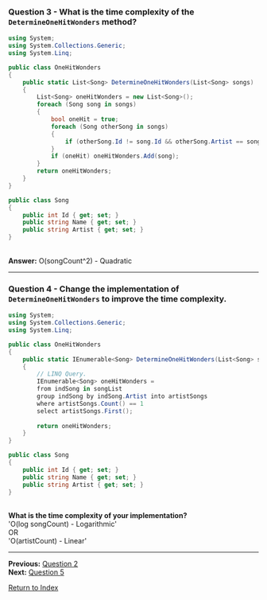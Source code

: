 ### Question 3 - What is the time complexity of the `DetermineOneHitWonders` method?

```csharp
using System;
using System.Collections.Generic;
using System.Linq;

public class OneHitWonders
{        
    public static List<Song> DetermineOneHitWonders(List<Song> songs)
    {
        List<Song> oneHitWonders = new List<Song>();
        foreach (Song song in songs)
        {
            bool oneHit = true;
            foreach (Song otherSong in songs)
            {
                if (otherSong.Id != song.Id && otherSong.Artist == song.Artist) oneHit = false;
            }
            if (oneHit) oneHitWonders.Add(song);
        }
        return oneHitWonders;
    }
}

public class Song
{
    public int Id { get; set; }
    public string Name { get; set; }
    public string Artist { get; set; }
}
```

\
**Answer:** O(songCount^2) - Quadratic

---

### Question 4 - Change the implementation of `DetermineOneHitWonders` to improve the time complexity.

```csharp
using System;
using System.Collections.Generic;
using System.Linq;

public class OneHitWonders
{        
    public static IEnumerable<Song> DetermineOneHitWonders(List<Song> songList)
    {
        // LINQ Query.
        IEnumerable<Song> oneHitWonders =
        from indSong in songList
        group indSong by indSong.Artist into artistSongs
        where artistSongs.Count() == 1
        select artistSongs.First();
        
        return oneHitWonders;
    }
}

public class Song
{
    public int Id { get; set; }
    public string Name { get; set; }
    public string Artist { get; set; }
}
```

\
**What is the time complexity of your implementation?**  
'O(log songCount) - Logarithmic'  
OR  
'O(artistCount) - Linear'

---

**Previous:** [Question 2](./question2.md)  
**Next:** [Question 5](./question5.md)

[Return to Index](../readme.md)